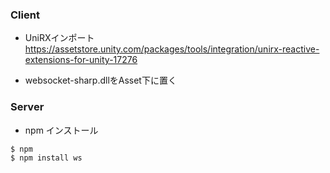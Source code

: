 ### Client
- UniRXインポート
https://assetstore.unity.com/packages/tools/integration/unirx-reactive-extensions-for-unity-17276

- websocket-sharp.dllをAsset下に置く


### Server
- npm インストール
```
$ npm
$ npm install ws
```
